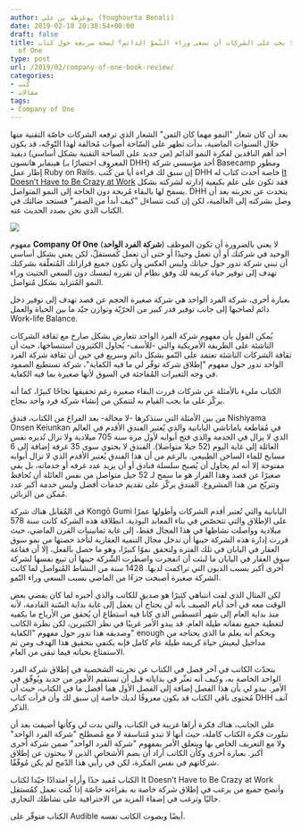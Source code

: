 ```yaml
---
author: يوغرطة بن علي (Youghourta Benali)
date: 2019-02-10 20:38:54+00:00
draft: false
title: هل فعلًا يجب على الشركات أن تسعى وراء النُموّ الدائم؟ لمحة سريعة حول كتاب Company
  of One
type: post
url: /2019/02/company-of-one-book-review/
categories:
- كُتب
- مقالات
tags:
- Company of One
---
```


بعد أن كان شعار "النمو مهما كان الثمن" الشعار الذي ترفعه الشركات خاصّة التقنية منها خلال السنوات الماضية، بدأت تظهر على السّاحة أصوات مُخالفة لهذا التّوجّه، قد يكون أحد أهم الناقدين لفكرة النمو الدائم (من جديد على الساحة التقنية بشكل أساسي) ديفيد هينماير هانسون (المعروف اختصارًا بـ DHH) أحد مؤسسي شركة Basecamp ومطور إطار عمل Ruby on Rails. إن سبق لك قراءة أيا من كُتب DHH خاصة أحدث كتاب له [It Doesn’t Have to Be Crazy at Work](https://www.it-scoop.com/2018/10/it-doesnt-have-to-be-crazy-at-work-review/) فقد تكون على علم بكيفية إدارته لشركته بشكل يسمح لها بالبقاء مُربحة دون الحاجة إلى النمو المتواصل. DHH يتحدث عن تجربته بعد أن وصل بشركته إلى العالمية، لكن إن كنت تتساءل "كيف أبدأ من الصفر" فستجد ضالتك في الكتاب الذي نحن بصدد الحديث عنه.




[![](https://www.it-scoop.com/wp-content/uploads/2019/02/Company-of-One.jpg)
](https://www.it-scoop.com/2019/02/company-of-one-book-review/company-of-one/)




مفهوم **Company Of One** (**شركة الفرد الواحد**) لا يعني بالضرورة أن تكون الموظف الوحيد في شركتك أو أن تعمل وحيدًا أو حتى أن تعمل كُمستقلّ، لكن يعني بشكل أساسي أن تبني شركة تدور حول حياتك وليس العكس وأن تكون جميع قراراتك المُتعلّقة بشركتك تهدف إلى توفير حياة كريمة لك وفق نظام أن تقرره لنفسك دون السعي الحثيث وراء النمو المُتزايد بشكل مُتواصل.




بعبارة أخرى، شركة الفرد الواحد هي شركة صغيرة الحجم عن قصد تهدف إلى توفير دخل دائم لصاحبها إلى جانب توفير قدر كبير من الحرّيّة وتوازن جيّد ما بين الحياة والعمل Work-life Balance.




يُمكن القول بأن مفهوم شركة الفرد الواحد تتعارض بشكل صارخ مع ثقافة الشركات الناشئة على الطريقة الأمريكية والتي -للأسف- يُحاول الكثيرون استنساخها، حيث أن ثقافة الشركات الناشئة تعتمد على النّمو بشكل دائم وسريع في حين أن ثقافة شركة الفرد الواحد تدور حول مفهوم "إطلاق شركة توفّر لي ما فيه الكفاية"، شركة تستطيع الصمود في وجه التغيرات المُفاجئة في السوق لأنها صغيرة بما فيه الكفاية.




الكتاب مليء بالأمثلة عن شركات قررت البقاء صغيرة رغم تحقيقها نجاحًا كبيرًا، كما أنه يركّز على ما يجب القيام به لتتمكن من إنشاء شركة فرد واحد بنجاح.




من بين الأمثلة التي ستذكرها -لا محالة- بعد الفراغ من الكتاب، فندق Nishiyama Onsen Keiunkan في مُقاطعة ياماناشي اليابانية والذي يُعتبر الفندق الأقدم في العالم الذي لا يزال في الخدمة والذي فتح أبوابه لأول مرة سنة 705 ميلادية ولا تزال تُديره نفس العائلة إلى غاية اليوم (52 جيلا متواصلا). الفندق لا يحتوي سوى 35 غرفة إضافة إلى 6 مسابح للماء الساخن الطبيعي. بالرغم من أن هذا الفندق يُعتبر الأقدم الذي لا تزال أبوابه مفتوحة إلا أنه لم يحاول أن يُصبح سلسلة فنادق أو أن يزيد عدد غرفه أو خدماته، بل بقي صغيرًا عن قصد وهذا القرار هو ما سمح لـ 52 جيل متواصل من نفس العائلة أن تُحافظ وتتربّح من هذا المشروع. الفندق يركّز على تقديم خدمات أفضل وليس خدمة أكبر عدد مُمكن من الزبائن.




في المُقابل هناك شركة Kongō Gumi اليابانية والتي تُعتبر أقدم الشركات وأطولها عمرًا على الإطلاق والتي تتخصّص في بناء المعابد البوذية. انطلاقة هذه الشركة كانت سنة 578 ميلادية وواصلت نشاطها في هذا المجال فقط، إلى غاية ثمانينيات القرن الماضي، حيث قررت إدارة هذه الشركة حينها أن تدخل مجال التنمية العقارية لتأخذ حصتها من نمو سوق العقار في اليابان في تلك الفترة ولتحقق نموًا كبيرًا، وهو ما حصل بالفعل، إلا أن فقاعة سوق العقار في اليابان ما لبثت أن انفجرت واضطرت الشّركة حينها أن تبيع نفسها لشركة أخرى أكبر بسبب الديون التي تراكمت لديها. 1428 سنة من النشاط المُتواصل لما كانت الشركة صغيرة أصبحت جزءًا من الماضي بسبب السعي وراء النّمو.




لكن المثال الذي لفت انتباهي كثيرًا هو صديق للكاتب والذي أخبره لما كان يقضي بعض الوقت معه في أحد أيام الصيف بأنه لن يحتاج أن يعمل إلى غاية بداية السّنة القادمة، لأنه منذ بداية العام إلى شهر أغسطس الذي كانا فيه استطاع أن يُحقق من الأرباح ما يكفيه لتغطية جميع نفقاته طيلة العام. قد يبدو الأمر غريبًا في نظر الكثيرين، لكن نظرة الكاتب وصديقه هذا تدور حول مفهوم "الكفاية" enough وبحكم أنه يعلم ما الذي يحتاجه من مداخيل ليعيش حياة كريمة طيلة عام كامل فإنه يكتفي بتحقيق هذا الهدف ومن ثم الاستمتاع بحياته فيما تبقى من العام.




يتحدّث الكاتب في آخر فصل في الكتاب عن تجربته الشخصية في إطلاق شركة الفرد الواحد الخاصة به، وكيف أنه تعثّر في بداياته قبل أن تستقيم الأمور من جديد ويُوفّق في الأمر. يبدو لي بأن هذا الفصل إضافة إلى الفصل الأول هما أفضل ما في الكتاب، حيث أن مُحتوى باقي الكتاب قد يكون معروفًا لديك خاصة إن سبق لك وأن قرأت كتاب DHH آنف الذكر.




على الجانب، هناك فكرة أراها غريبة في الكتاب، والتي بدت لي وكأنها أضيفت بعد أن تبلورت فكرة الكتاب كاملة، حيث أنها لا تبدو مُتناسقة لا مع مُصطلح "شركة الفرد الواحد" ولا مع التعريف الخاص بها ويتعلق الأمر بمفهوم "شركة الفرد الواحد" ضمن شركة أخرى أكبر. بعبارة أخرى وكأن الكاتب أراد أن يضم الأشخاص الذين لا يبحثون عن إطلاق شركاتهم في نفس الفكرة، لكن في رأيي هذا الدّمج لم يكن مُوفّقًا.




الكتاب مُفيد جدًا وأراه امتدادًا جيّدا لكتاب It Doesn’t Have to Be Crazy at Work وأنصح جميع من يرغب في إطلاق شركة خاصة به بقراءته خاصّة إذا كُنت تعمل كمُستقل حاليًا وترغب في إضفاء المزيد من الاحترافية على نشاطك التجاري.




الكتاب متوفّر على Audible أيضًا وبصوت الكاتب نفسه.
